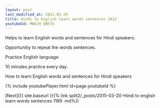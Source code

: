 ```yaml
---
layout: post
last_modified_at: 2021-03-29
title: Hindi to English learn words sentences 1012 
youtubeId: MWb2H_QBh7U
---
```

 
 
Helps to learn English words and sentences for Hindi speakers.

Opportunitiy to repeat the words sentences. 

Practice English language. 
 
10 minutes practice every day. 
 
How to learn English words and sentences for Hindi speakers 
 
{% include youtubePlayer.html id=page.youtubeId %}
 
 
[Next]({{ site.baseurl }}{% link  split2/_posts/2015-03-20-Hindi to english learn words sentences 1189 .md%})
 

